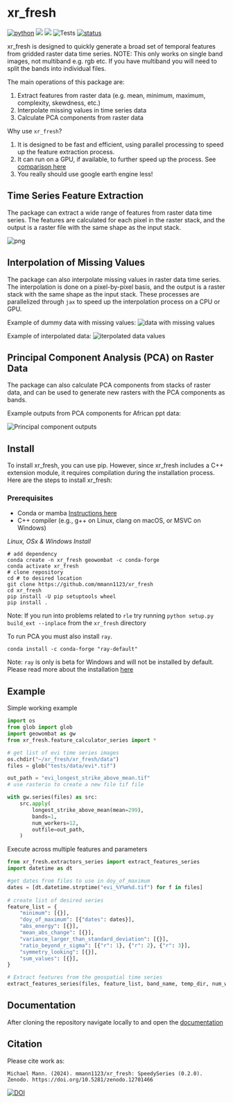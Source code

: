 # xr_fresh
[![python](https://img.shields.io/badge/Python-3.8%20%7C%203.9%20%7C%203.10%20%7C%203.11-3776AB.svg?style=flat&logo=python&logoColor=white)](https://www.python.org)
[![](https://img.shields.io/github/v/release/mmann1123/xr_fresh?display_name=tag)](https://github.com/mmann1123/xr_fresh/releases)
[![](https://img.shields.io/badge/License-MIT-black.svg)](https://github.com/jgrss/geowombat/blob/main/LICENSE.txt)
![Tests](https://github.com/mmann1123/xr_fresh/actions/workflows/python-tests.yml/badge.svg?branch=master)
[![status](https://joss.theoj.org/papers/d2f29c3830187e4b75cf6141996f9f0b/status.svg)](https://joss.theoj.org/papers/d2f29c3830187e4b75cf6141996f9f0b)
<!-- 
[![](https://github.com/mmann1123/xr_fresh/actions/workflows/python-tests.yml/badge.svg)](https://github.com/mmann1123/xr_fresh/actions/workflows/python-tests.yml)

-->

xr_fresh is designed to quickly generate a broad set of temporal features from gridded raster data time series. NOTE: This only works on single band images, not multiband e.g. rgb etc. If you have multiband you will need to split the bands into individual files.

The main operations of this package are:

1) Extract features from raster data (e.g. mean, minimum, maximum, complexity, skewdness, etc.)
2) Interpolate missing values in time series data
3) Calculate PCA components from raster data

Why use `xr_fresh`?

1) It is designed to be fast and efficient, using parallel processing to speed up the feature extraction process.
2) It can run on a GPU, if available, to further speed up the process. See [comparison here](notebooks/time_trial.ipynb)
3) You really should use google earth engine less!


## Time Series Feature Extraction

The package can extract a wide range of features from raster data time series. The features are calculated for each pixel in the raster stack, and the output is a raster file with the same shape as the input stack.  

![png](examples/output_8_0.png)

## Interpolation of Missing Values

The package can also interpolate missing values in raster data time series. The interpolation is done on a pixel-by-pixel basis, and the output is a raster stack with the same shape as the input stack. These processes are parallelized through `jax` to speed up the interpolation process on a CPU or GPU.

Example of dummy data with missing values:
![data with missing values](examples/missing_data.png)

Example of interpolated data:
![iterpolated data values](examples/interpolated.png)

## Principal Component Analysis (PCA) on Raster Data

The package can also calculate PCA components from stacks of raster data, and can be used to generate new rasters with the PCA components as bands.

Example outputs from PCA components for African ppt data:

![Principal component outputs](examples/pcas.png)

## Install

To install xr_fresh, you can use pip. However, since xr_fresh includes a C++ extension module, it requires compilation during the installation process. Here are the steps to install xr_fresh:

### Prerequisites

- Conda or mamba [Instructions here](https://docs.conda.io/projects/conda/en/latest/user-guide/install/index.html)
- C++ compiler (e.g., g++ on Linux, clang on macOS, or MSVC on Windows)

*Linux, OSx & Windows Install*

```
# add dependency
conda create -n xr_fresh geowombat -c conda-forge
conda activate xr_fresh
# clone repository
cd # to desired location
git clone https://github.com/mmann1123/xr_fresh
cd xr_fresh
pip install -U pip setuptools wheel
pip install . 
```  
Note: If you run into problems related to `rle` try running `python setup.py build_ext --inplace` from the `xr_fresh` directory

To run PCA you must also install `ray`.  

```
conda install -c conda-forge "ray-default"
```
Note: `ray` is only is beta for Windows and will not be installed by default. Please read more about the installation [here](https://docs.ray.io/en/latest/ray-overview/installation.html)

## Example

Simple working example

``` python
import os
from glob import glob
import geowombat as gw
from xr_fresh.feature_calculator_series import *

# get list of evi time series images
os.chdir("~/xr_fresh/xr_fresh/data")
files = glob("tests/data/evi*.tif")

out_path = "evi_longest_strike_above_mean.tif"
# use rasterio to create a new file tif file

with gw.series(files) as src:
    src.apply(
        longest_strike_above_mean(mean=299),
        bands=1,
        num_workers=12,
        outfile=out_path,
    )
```

Execute across multiple features and parameters

``` python
from xr_fresh.extractors_series import extract_features_series
import datetime as dt

#get dates from files to use in doy_of_maximum
dates = [dt.datetime.strptime("evi_%Y%m%d.tif") for f in files]
 
# create list of desired series
feature_list = {
    "minimum": [{}],
    "doy_of_maximum": [{"dates": dates}],
    "abs_energy": [{}],
    "mean_abs_change": [{}],
    "variance_larger_than_standard_deviation": [{}],
    "ratio_beyond_r_sigma": [{"r": 1}, {"r": 2}, {"r": 3}],
    "symmetry_looking": [{}],
    "sum_values": [{}],
}

# Extract features from the geospatial time series
extract_features_series(files, feature_list, band_name, temp_dir, num_workers=12, nodata=-9999)
```
 
## Documentation

After cloning the repository navigate locally to and open the [documentation](mmann1123.github.io/xr_fresh/)

 
## Citation

Please cite work as:
```
Michael Mann. (2024). mmann1123/xr_fresh: SpeedySeries (0.2.0). Zenodo. https://doi.org/10.5281/zenodo.12701466
```
[![DOI](https://zenodo.org/badge/246113186.svg)](https://zenodo.org/doi/10.5281/zenodo.12519006)
